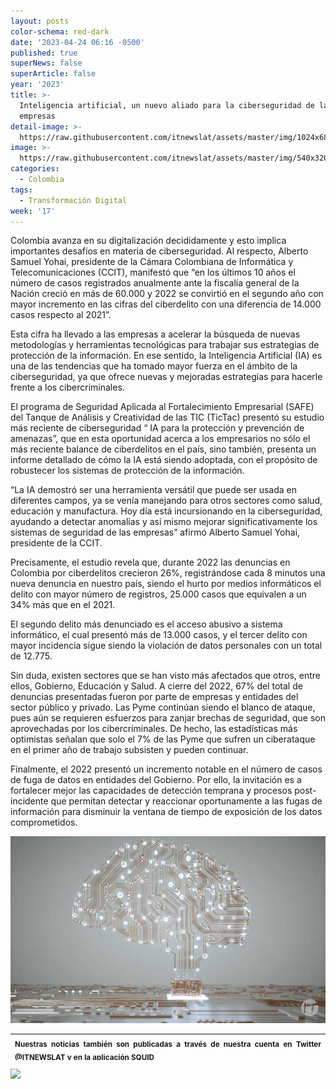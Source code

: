 ```yaml
---
layout: posts
color-schema: red-dark
date: '2023-04-24 06:16 -0500'
published: true
superNews: false
superArticle: false
year: '2023'
title: >-
  Inteligencia artificial, un nuevo aliado para la ciberseguridad de las
  empresas
detail-image: >-
  https://raw.githubusercontent.com/itnewslat/assets/master/img/1024x680/La-inteligencia-artificial-g.jpg
image: >-
  https://raw.githubusercontent.com/itnewslat/assets/master/img/540x320/La-inteligencia-artificial-p.jpg
categories:
  - Colombia
tags:
  - Transformación Digital
week: '17'
---
```

Colombia avanza en su digitalización decididamente y esto implica importantes desafíos en materia de ciberseguridad. Al respecto, Alberto Samuel Yohai, presidente de la Cámara Colombiana de Informática y Telecomunicaciones (CCIT), manifestó que “en los últimos 10 años el número de casos registrados anualmente ante la fiscalía general de la Nación creció en más de 60.000 y 2022 se convirtió en el segundo año con mayor incremento en las cifras del ciberdelito con una diferencia de 14.000 casos respecto al 2021”. 

Esta cifra ha llevado a las empresas a acelerar la búsqueda de nuevas metodologías y herramientas tecnológicas para trabajar sus estrategias de protección de la información. En ese sentido, la Inteligencia Artificial (IA) es una de las tendencias que ha tomado mayor fuerza en el ámbito de la ciberseguridad, ya que ofrece nuevas y mejoradas estrategias para hacerle frente a los cibercriminales.

El programa de Seguridad Aplicada al Fortalecimiento Empresarial (SAFE) del Tanque de Análisis y Creatividad de las TIC (TicTac) presentó su estudio más reciente de ciberseguridad “ IA para la protección y prevención de amenazas”, que en esta oportunidad acerca a los empresarios no sólo el más reciente balance de ciberdelitos en el país, sino también, presenta un informe detallado de cómo la IA está siendo adoptada, con el propósito de robustecer los sistemas de protección de la información.

“La IA demostró ser una herramienta versátil que puede ser usada en diferentes campos, ya se venía manejando para otros sectores como salud, educación y manufactura. Hoy día está incursionando en la ciberseguridad, ayudando a detectar anomalías y así mismo mejorar significativamente los sistemas de seguridad de las empresas” afirmó Alberto Samuel Yohai, presidente de la CCIT.

Precisamente, el estudio revela que, durante 2022 las denuncias en Colombia por ciberdelitos crecieron 26%, registrándose cada 8 minutos una nueva denuncia en nuestro país, siendo el hurto por medios informáticos el delito con mayor número de registros, 25.000 casos que equivalen a un 34% más que en el 2021.

El segundo delito más denunciado es el acceso abusivo a sistema informático, el cual presentó más de 13.000 casos, y el tercer delito con mayor incidencia sigue siendo la violación de datos personales con un total de 12.775.

Sin duda, existen sectores que se han visto más afectados que otros, entre ellos, Gobierno, Educación y Salud. A cierre del 2022, 67% del total de denuncias presentadas fueron por parte de empresas y entidades del sector público y privado. Las Pyme continúan siendo el blanco de ataque, pues aún se requieren esfuerzos para zanjar brechas de seguridad, que son aprovechadas por los cibercriminales. De hecho, las estadísticas más optimistas señalan que solo el 7% de las Pyme que sufren un ciberataque en el primer año de trabajo subsisten y pueden continuar.

Finalmente, el 2022 presentó un incremento notable en el número de casos de fuga de datos en entidades del Gobierno. Por ello, la invitación es a fortalecer mejor las capacidades de detección temprana y procesos post-incidente que permitan detectar y reaccionar oportunamente a las fugas de información para disminuir la ventana de tiempo de exposición de los datos comprometidos.

![](https://raw.githubusercontent.com/itnewslat/assets/master/img/540x320/La-inteligencia-artificial-p.jpg)

<table style="height: 42px;" width="569">
<tbody>
<tr>
<td style="text-align: justify;"><sub><strong>Nuestras noticias también son publicadas a través de nuestra cuenta en Twitter <a href="https://twitter.com/itnewslat?lang=es">@ITNEWSLAT</a> y en la aplicación <a href="https://squidapp.co/en/">SQUID</a></strong></sub></td>
</tr>
</tbody>
</table>
<img src="https://tracker.metricool.com/c3po.jpg?hash=56f88a41e39ab42c063cc51676587a04"/>